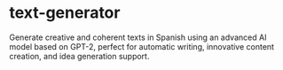 # text-generator
Generate creative and coherent texts in Spanish using an advanced AI model based on GPT-2, perfect for automatic writing, innovative content creation, and idea generation support.
